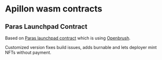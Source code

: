 # Apillon wasm contracts

## Paras Launchpad Contract

Based on [Paras launchpad contract](https://github.com/ParasHQ/paras-ink-nft-launchpad-contract) which is using [Openbrush](https://learn.brushfam.io/docs/OpenBrush).

Customized version fixes build issues, adds burnable and lets deployer mint NFTs without payment.
